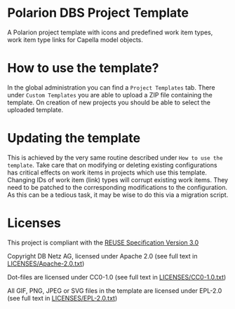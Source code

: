 <!-- SPDX-FileCopyrightText: Copyright DB Netz AG and contributors
SPDX-License-Identifier: Apache-2.0 -->

# Polarion DBS Project Template
A Polarion project template with icons and predefined work item types, work
item type links for Capella model objects.

# How to use the template?
In the global administration you can find a ``Project Templates`` tab. There
under ``Custom Templates`` you are able to upload a ZIP file containing the
template. On creation of new projects you should be able to select the uploaded
template.

# Updating the template
This is achieved by the very same routine described under ``How to use the
template``. Take care that on modifying or deleting existing configurations has
critical effects on work items in projects which use this template. Changing
IDs of work item (link) types will corrupt existing work items. They need to be
patched to the corresponding modifications to the configuration. As this can be
a tedious task, it may be wise to do this via a migration script.

# Licenses

This project is compliant with the [REUSE Specification Version 3.0](https://git.fsfe.org/reuse/docs/src/commit/d173a27231a36e1a2a3af07421f5e557ae0fec46/spec.md)

Copyright DB Netz AG, licensed under Apache 2.0 (see full text in
[LICENSES/Apache-2.0.txt](LICENSES/Apache-2.0.txt))

Dot-files are licensed under CC0-1.0 (see full text in
[LICENSES/CC0-1.0.txt](LICENSES/Apache-2.0.txt))

All GIF, PNG, JPEG or SVG files in the template are licensed under EPL-2.0 (see full text in
[LICENSES/EPL-2.0.txt](LICENSES/Apache-2.0.txt))
